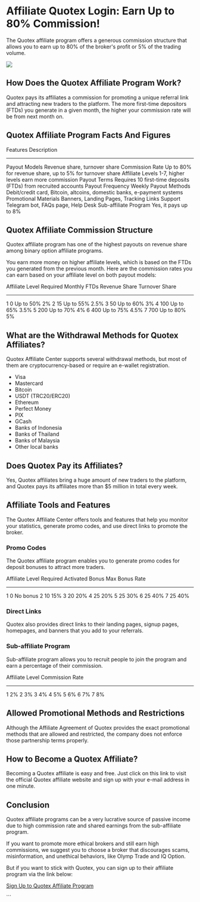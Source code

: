 # Affiliate Quotex Login: Earn Up to 80% Commission!

The Quotex affiliate program offers a generous commission structure that
allows you to earn up to 80% of the broker\'s profit or 5% of the
trading volume.

[![](https://static.quotex.io/files/3_en/300_250.jpg)](https://traff.sbs/brokerqxlid)

## How Does the Quotex Affiliate Program Work?

Quotex pays its affiliates a commission for promoting a unique referral
link and attracting new traders to the platform. The more first-time
depositors (FTDs) you generate in a given month, the higher your
commission rate will be from next month on.

## Quotex Affiliate Program Facts And Figures

  Features                Description
  ----------------------- -------------------------------------------------------------------------
  Payout Models           Revenue share, turnover share
  Commission Rate         Up to 80% for revenue share, up to 5% for turnover share
  Affiliate Levels        1-7, higher levels earn more commission
  Payout Terms            Requires 10 first-time deposits (FTDs) from recruited accounts
  Payout Frequency        Weekly
  Payout Methods          Debit/credit card, Bitcoin, altcoins, domestic banks, e-payment systems
  Promotional Materials   Banners, Landing Pages, Tracking Links
  Support                 Telegram bot, FAQs page, Help Desk
  Sub-affiliate Program   Yes, it pays up to 8%

## Quotex Affiliate Commission Structure

Quotex affiliate program has one of the highest payouts on revenue share
among binary option affiliate programs.

You earn more money on higher affiliate levels, which is based on the
FTDs you generated from the previous month. Here are the commission
rates you can earn based on your affiliate level on both payout models:

  Affiliate Level   Required Monthly FTDs   Revenue Share   Turnover Share
  ----------------- ----------------------- --------------- ----------------
  1                 0                       Up to 50%       2%
  2                 15                      Up to 55%       2.5%
  3                 50                      Up to 60%       3%
  4                 100                     Up to 65%       3.5%
  5                 200                     Up to 70%       4%
  6                 400                     Up to 75%       4.5%
  7                 700                     Up to 80%       5%

## What are the Withdrawal Methods for Quotex Affiliates?

Quotex Affiliate Center supports several withdrawal methods, but most of
them are cryptocurrency-based or require an e-wallet registration.

-   Visa
-   Mastercard
-   Bitcoin
-   USDT (TRC20/ERC20)
-   Ethereum
-   Perfect Money
-   PIX
-   GCash
-   Banks of Indonesia
-   Banks of Thailand
-   Banks of Malaysia
-   Other local banks

## Does Quotex Pay its Affiliates?

Yes, Quotex affiliates bring a huge amount of new traders to the
platform, and Quotex pays its affiliates more than \$5 million in total
every week.

## Affiliate Tools and Features

The Quotex Affiliate Center offers tools and features that help you
monitor your statistics, generate promo codes, and use direct links to
promote the broker.

### Promo Codes

The Quotex affiliate program enables you to generate promo codes for
deposit bonuses to attract more traders.

  Affiliate Level   Required Activated Bonus   Max Bonus Rate
  ----------------- -------------------------- ----------------
  1                 0                          No bonus
  2                 10                         15%
  3                 20                         20%
  4                 25                         20%
  5                 25                         30%
  6                 25                         40%
  7                 25                         40%

### Direct Links

Quotex also provides direct links to their landing pages, signup pages,
homepages, and banners that you add to your referrals.

### Sub-affiliate Program

Sub-affiliate program allows you to recruit people to join the program
and earn a percentage of their commission.

  Affiliate Level   Commission Rate
  ----------------- -----------------
  1                 2%
  2                 3%
  3                 4%
  4                 5%
  5                 6%
  6                 7%
  7                 8%

## Allowed Promotional Methods and Restrictions

Although the Affiliate Agreement of Quotex provides the exact
promotional methods that are allowed and restricted, the company does
not enforce those partnership terms properly.

## How to Become a Quotex Affiliate?

Becoming a Quotex affiliate is easy and free. Just click on this link to
visit the official Quotex affiliate website and sign up with your e-mail
address in one minute.

## Conclusion

Quotex affiliate programs can be a very lucrative source of passive
income due to high commission rate and shared earnings from the
sub-affiliate program.

If you want to promote more ethical brokers and still earn high
commissions, we suggest you to choose a broker that discourages scams,
misinformation, and unethical behaviors, like Olymp Trade and IQ Option.

But if you want to stick with Quotex, you can sign up to their affiliate
program via the link below:

[Sign Up to Quotex Affiliate
Program](\%22https://traff.sbs/brokerqxsignup\%22)

\`\`\`

